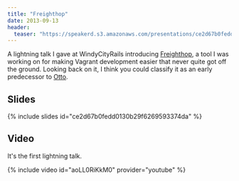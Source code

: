 ```yaml
---
title: "Freighthop"
date: 2013-09-13
header: 
  teaser: "https://speakerd.s3.amazonaws.com/presentations/ce2d67b0fedd0130b29f6269593374da/preview_slide_0.jpg"
---
```


A lightning talk I gave at WindyCityRails introducing
[Freighthop](https://github.com/phinze/freighthop/), a tool I was working on
for making Vagrant development easier that never quite got off the ground.
Looking back on it, I think you could classify it as an early predecessor to
[Otto](https://www.ottoproject.io/).

## Slides

{% include slides id="ce2d67b0fedd0130b29f6269593374da" %}

## Video

It's the first lightning talk.

{% include video id="aoLL0RiKkM0" provider="youtube" %}

